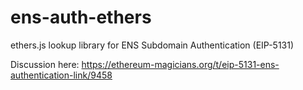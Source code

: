 # ens-auth-ethers

ethers.js lookup library for ENS Subdomain Authentication (EIP-5131)

Discussion here:
https://ethereum-magicians.org/t/eip-5131-ens-authentication-link/9458
